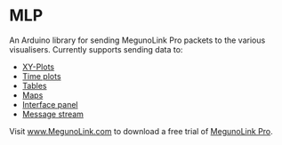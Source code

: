 MLP
=== 

An Arduino library for sending MegunoLink Pro packets to the various visualisers.
Currently supports sending data to:
* [XY-Plots](http://www.megunolink.com/documentation/plotting/)
* [Time plots](http://www.megunolink.com/documentation/plotting/)
* [Tables](http://www.megunolink.com/documentation/table/)
* [Maps](http://www.megunolink.com/documentation/mapping/)
* [Interface panel](http://www.megunolink.com/documentation/interface-panel/)
* [Message stream](http://www.megunolink.com/documentation/monitoring-data/)

Visit www.MegunoLink.com to download a free trial of [MegunoLink Pro](http://www.MegunoLink.com). 
